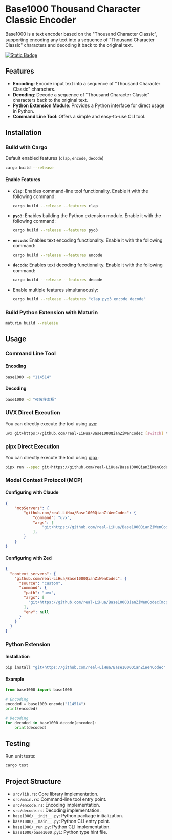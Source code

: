 # Base1000 Thousand Character Classic Encoder

Base1000 is a text encoder based on the "Thousand Character Classic", supporting encoding any text into a sequence of "Thousand Character Classic" characters and decoding it back to the original text.

[![Static Badge](https://img.shields.io/badge/DeepWiki-blue)](https://deepwiki.com/real-LiHua/Base1000QianZiWenCodec)


## Features

- **Encoding**: Encode input text into a sequence of "Thousand Character Classic" characters.
- **Decoding**: Decode a sequence of "Thousand Character Classic" characters back to the original text.
- **Python Extension Module**: Provides a Python interface for direct usage in Python.
- **Command Line Tool**: Offers a simple and easy-to-use CLI tool.

## Installation

### Build with Cargo
Default enabled features (`clap`, `encode`, `decode`)

```bash
cargo build --release
```

#### Enable Features

- **`clap`**: Enables command-line tool functionality. Enable it with the following command:
  ```bash
  cargo build --release --features clap
  ```

- **`pyo3`**: Enables building the Python extension module. Enable it with the following command:
  ```bash
  cargo build --release --features pyo3
  ```

- **`encode`**: Enables text encoding functionality. Enable it with the following command:
  ```bash
  cargo build --release --features encode
  ```

- **`decode`**: Enables text decoding functionality. Enable it with the following command:
  ```bash
  cargo build --release --features decode
  ```

- Enable multiple features simultaneously:
  ```bash
  cargo build --release --features "clap pyo3 encode decode"
  ```

### Build Python Extension with Maturin

```bash
maturin build --release
```

## Usage

### Command Line Tool

#### Encoding

```bash
base1000 -e "114514"
```

#### Decoding

```bash
base1000 -d "夜裳移柰梧"
```

### UVX Direct Execution

You can directly execute the tool using [uvx](https://docs.astral.sh/uv/getting-started/installation/):

```bash
uvx git+https://github.com/real-LiHua/Base1000QianZiWenCodec [switch] text
```

### pipx Direct Execution

You can directly execute the tool using [pipx](https://pipx.pypa.io/stable/installation/):

```bash
pipx run --spec git+https://github.com/real-LiHua/Base1000QianZiWenCodec base1000 [switch] text
```

### Model Context Protocol (MCP)

#### Configuring with Claude

```json
{
    "mcpServers": {
        "github.com/real-LiHua/Base1000QianZiWenCodec": {
            "command": "uvx",
            "args": [
                "git+https://github.com/real-LiHua/Base1000QianZiWenCodec[mcp]"
            ],
        }
    }
}
```

#### Configuring with Zed

```json
{
  "context_servers": {
    "github.com/real-LiHua/Base1000QianZiWenCodec": {
      "source": "custom",
      "command": {
        "path": "uvx",
        "args": [
          "git+https://github.com/real-LiHua/Base1000QianZiWenCodec[mcp]"
        ],
        "env": null
      }
    }
  }
}
```

### Python Extension

#### Installation

```bash
pip install "git+https://github.com/real-LiHua/Base1000QianZiWenCodec"
```

#### Example

```python
from base1000 import base1000

# Encoding
encoded = base1000.encode("114514")
print(encoded)

# Decoding
for decoded in base1000.decode(encoded):
    print(decoded)
```

## Testing

Run unit tests:

```bash
cargo test
```

## Project Structure

- `src/lib.rs`: Core library implementation.
- `src/main.rs`: Command-line tool entry point.
- `src/encode.rs`: Encoding implementation.
- `src/decode.rs`: Decoding implementation.
- `base1000/__init__.py`: Python package initialization.
- `base1000/__main__.py`: Python CLI entry point.
- `base1000/_run.py`: Python CLI implementation.
- `base1000/base1000.pyi`: Python type hint file.


